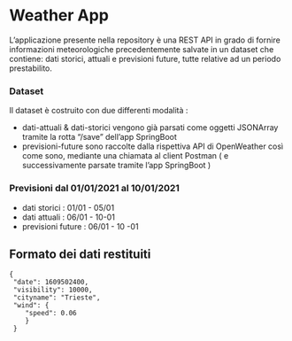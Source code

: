 
<h1 id="weather-app">Weather App</h1>
<p>L’applicazione presente nella repository è una REST API in grado di fornire informazioni meteorologiche precedentemente salvate in un dataset che contiene: dati storici, attuali e previsioni future, tutte relative ad un periodo prestabilito.</p>

### Dataset
Il dataset è costruito con due differenti modalità :
 - dati-attuali & dati-storici vengono già parsati come oggetti JSONArray tramite la rotta “/save” dell’app SpringBoot
 - previsioni-future sono raccolte dalla rispettiva  API di OpenWeather così come sono, mediante una chiamata al client Postman ( e successivamente parsate tramite l’app SpringBoot )
 
### Previsioni dal 01/01/2021 al 10/01/2021
 - dati storici :	  01/01 - 05/01
 - dati attuali :	  06/01 - 10-01
 - previsioni future : 06/01 - 10 -01

<h2 id="formato-dei-dati-restituiti">Formato dei dati restituiti</h2>

<pre><code>{
 "date": 1609502400,
 "visibility": 10000,
 "cityname": "Trieste",
 "wind": {
    "speed": 0.06
    }
 }
</code></pre>

<!--stackedit_data:
eyJoaXN0b3J5IjpbMzMzNjkwNTUzLC0xNTU3NDQxNzI1LDIyMz
MyMjQyLDEzMTQ3OTQwMDFdfQ==
-->